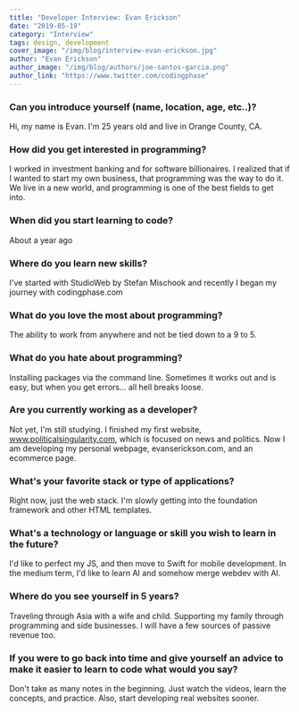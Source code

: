 ```yaml
---
title: "Developer Interview: Evan Erickson"
date: "2019-05-19"
category: "Interview"
tags: design, development
cover_image: "/img/blog/interview-evan-erickson.jpg"
author: "Evan Erickson"
author_image: "/img/blog/authors/joe-santos-garcia.png"
author_link: "https://www.twitter.com/codingphase"
---
```


### Can you introduce yourself (name, location, age, etc..)?

Hi, my name is Evan. I'm 25 years old and live in Orange County, CA. 

### How did you get interested in programming?

I worked in investment banking and for software billionaires. I realized that if I wanted to start my own business, that programming was the way to do it. We live in a new world, and programming is one of the best fields to get into.

### When did you start learning to code?

About a year ago

### Where do you learn new skills?

I've started with StudioWeb by Stefan Mischook and recently I began my journey with codingphase.com

### What do you love the most about programming?

The ability to work from anywhere and not be tied down to a 9 to 5.

### What do you hate about programming?

Installing packages via the command line. Sometimes it works out and is easy, but when you get errors... all hell breaks loose.

### Are you currently working as a developer?

Not yet, I'm still studying. I finished my first website, www.politicalsingularity.com, which is focused on news and politics. Now I am developing my personal webpage, evanserickson.com, and an ecommerce page.

### What's your favorite stack or type of applications?

Right now, just the web stack. I'm slowly getting into the foundation framework and other HTML templates.

### What's a technology or language or skill you wish to learn in the future?

I'd like to perfect my JS, and then move to Swift for mobile development. In the medium term, I'd like to learn AI and somehow merge webdev with AI.

### Where do you see yourself in 5 years?

Traveling through Asia with a wife and child. Supporting my family through programming and side businesses. I will have a few sources of passive revenue too.

### If you were to go back into time and give yourself an advice to make it easier to learn to code what would you say?

Don't take as many notes in the beginning. Just watch the videos, learn the concepts, and practice. Also, start developing real websites sooner.
